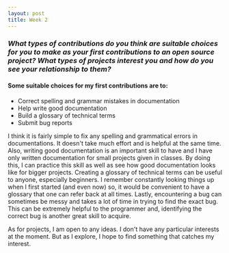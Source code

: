 ```yaml
---
layout: post
title: Week 2
---
```

### **_What types of contributions do you think are suitable choices for you to make as your first contributions to an open source project? What types of projects interest you and how do you see your relationship to them?_**  

#### Some suitable choices for my first contributions are to:
* Correct spelling and grammar mistakes in documentation
* Help write good documentation
* Build a glossary of technical terms
* Submit bug reports

I think it is fairly simple to fix any spelling and grammatical errors in documentations. It doesn't take much effort and is helpful at the same time. Also, writing good documentation is an important skill to have and I have only written documentation for small projects given in classes. By doing this, I can practice this skill as well as see how good documentation looks like for bigger projects. Creating a glossary of technical terms can be useful to anyone, especially beginners. I remember constantly looking things up when I first started (and even now) so, it would be convenient to have a glossary that one can refer back at all times. Lastly, encountering a bug can sometimes be messy and takes a lot of time in trying to find the exact bug. This can be extremely helpful to the programmer and, identifying the correct bug is another great skill to acquire.  

As for projects, I am open to any ideas. I don't have any particular interests at the moment. But as I explore, I hope to find something that catches my interest. 
